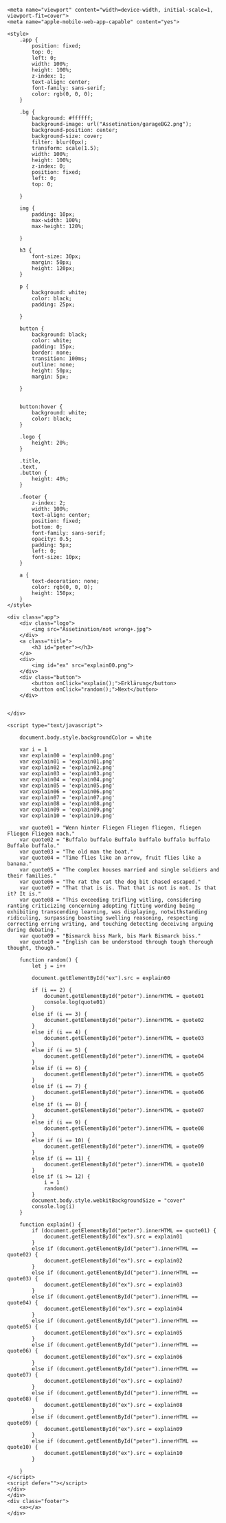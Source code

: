 <!DOCTYPE html>
<html>

<head>
    <meta charset="utf-8">
    <meta name="viewport" content="width=device-width">
    <title>Not Wrong</title>

    <meta name="viewport" content="width=device-width, initial-scale=1, viewport-fit=cover">
    <meta name="apple-mobile-web-app-capable" content="yes">

    <style>
        .app {
            position: fixed;
            top: 0;
            left: 0;
            width: 100%;
            height: 100%;
            z-index: 1;
            text-align: center;
            font-family: sans-serif;
            color: rgb(0, 0, 0);
        }

        .bg {
            background: #ffffff;
            background-image: url("Assetination/garageBG2.png");
            background-position: center;
            background-size: cover;
            filter: blur(0px);
            transform: scale(1.5);
            width: 100%;
            height: 100%;
            z-index: 0;
            position: fixed;
            left: 0;
            top: 0;

        }

        img {
            padding: 10px;
            max-width: 100%;
            max-height: 120%;

        }

        h3 {
            font-size: 30px;
            margin: 50px;
            height: 120px;
        }

        p {
            background: white;
            color: black;
            padding: 25px;

        }

        button {
            background: black;
            color: white;
            padding: 15px;
            border: none;
            transition: 100ms;
            outline: none;
            height: 50px;
            margin: 5px;

        }


        button:hover {
            background: white;
            color: black;
        }

        .logo {
            height: 20%;
        }

        .title,
        .text,
        .button {
            height: 40%;
        }

        .footer {
            z-index: 2;
            width: 100%;
            text-align: center;
            position: fixed;
            bottom: 0;
            font-family: sans-serif;
            opacity: 0.5;
            padding: 5px;
            left: 0;
            font-size: 10px;
        }

        a {
            text-decoration: none;
            color: rgb(0, 0, 0);
            height: 150px;
        }
    </style>
</head>

<body>




    <div class="app">
        <div class="logo">
            <img src="Assetination/not wrong+.jpg">
        </div>
        <a class="title">
            <h3 id="peter"></h3>
        </a>
        <div>
            <img id="ex" src="explain00.png">
        </div>
        <div class="button">
            <button onClick="explain();">Erklärung</button>
            <button onClick="random();">Next</button>
        </div>


    </div>

    <script type="text/javascript">

        document.body.style.backgroundColor = white

        var i = 1
        var explain00 = 'explain00.png'
        var explain01 = 'explain01.png'
        var explain02 = 'explain02.png'
        var explain03 = 'explain03.png'
        var explain04 = 'explain04.png'
        var explain05 = 'explain05.png'
        var explain06 = 'explain06.png'
        var explain07 = 'explain07.png'
        var explain08 = 'explain08.png'
        var explain09 = 'explain09.png'
        var explain10 = 'explain10.png'

        var quote01 = "Wenn hinter Fliegen Fliegen fliegen, fliegen Fliegen Fliegen nach."
        var quote02 = "Buffalo buffalo Buffalo buffalo buffalo buffalo Buffalo buffalo."
        var quote03 = "The old man the boat."
        var quote04 = "Time flies like an arrow, fruit flies like a banana."
        var quote05 = "The complex houses married and single soldiers and their families."
        var quote06 = "The rat the cat the dog bit chased escaped."
        var quote07 = "That that is is. That that is not is not. Is that it? It is."
        var quote08 = "This exceeding trifling witling, considering ranting criticizing concerning adopting fitting wording being exhibiting transcending learning, was displaying, notwithstanding ridiculing, surpassing boasting swelling reasoning, respecting correcting erring writing, and touching detecting deceiving arguing during debating."
        var quote09 = "Bismarck biss Mark, bis Mark Bismarck biss."
        var quote10 = "English can be understood through tough thorough thought, though."

        function random() {
            let j = i++

            document.getElementById("ex").src = explain00

            if (i == 2) {
                document.getElementById("peter").innerHTML = quote01
                console.log(quote01)
            }
            else if (i == 3) {
                document.getElementById("peter").innerHTML = quote02
            }
            else if (i == 4) {
                document.getElementById("peter").innerHTML = quote03
            }
            else if (i == 5) {
                document.getElementById("peter").innerHTML = quote04
            }
            else if (i == 6) {
                document.getElementById("peter").innerHTML = quote05
            }
            else if (i == 7) {
                document.getElementById("peter").innerHTML = quote06
            }
            else if (i == 8) {
                document.getElementById("peter").innerHTML = quote07
            }
            else if (i == 9) {
                document.getElementById("peter").innerHTML = quote08
            }
            else if (i == 10) {
                document.getElementById("peter").innerHTML = quote09
            }
            else if (i == 11) {
                document.getElementById("peter").innerHTML = quote10
            }
            else if (i >= 12) {
                i = 1
                random()
            }
            document.body.style.webkitBackgroundSize = "cover"
            console.log(i)
        }

        function explain() {
            if (document.getElementById("peter").innerHTML == quote01) {
                document.getElementById("ex").src = explain01
            }
            else if (document.getElementById("peter").innerHTML == quote02) {
                document.getElementById("ex").src = explain02
            }
            else if (document.getElementById("peter").innerHTML == quote03) {
                document.getElementById("ex").src = explain03
            }
            else if (document.getElementById("peter").innerHTML == quote04) {
                document.getElementById("ex").src = explain04
            }
            else if (document.getElementById("peter").innerHTML == quote05) {
                document.getElementById("ex").src = explain05
            }
            else if (document.getElementById("peter").innerHTML == quote06) {
                document.getElementById("ex").src = explain06
            }
            else if (document.getElementById("peter").innerHTML == quote07) {
                document.getElementById("ex").src = explain07
            }
            else if (document.getElementById("peter").innerHTML == quote08) {
                document.getElementById("ex").src = explain08
            }
            else if (document.getElementById("peter").innerHTML == quote09) {
                document.getElementById("ex").src = explain09
            }
            else if (document.getElementById("peter").innerHTML == quote10) {
                document.getElementById("ex").src = explain10
            }

        }
    </script>
    <script defer=""></script>
    </div>
    </div>
    <div class="footer">
        <a></a>
    </div>
</body>

</html>